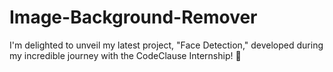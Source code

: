 # Image-Background-Remover
I'm delighted to unveil my latest project, "Face Detection," developed during my incredible journey with the CodeClause Internship! 🎉
